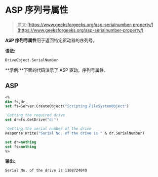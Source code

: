 # ASP 序列号属性

> 原文:[https://www.geeksforgeeks.org/asp-serialnumber-property/](https://www.geeksforgeeks.org/asp-serialnumber-property/)

**ASP 序列号属性**用于返回特定驱动器的序列号。

**语法:**

```vb
DriveObject.SerialNumber
```

**示例:**下面的代码演示了 ASP 驱动。序列号属性。

## ASP

```vb
<%
dim fs,dr
set fs=Server.CreateObject("Scripting.FileSystemObject")

'Getting the required drive
set dr=fs.GetDrive("d:")

'Getting the serial number of the drive
Response.Write("Serial No. of the drive is " & dr.SerialNumber)

set dr=nothing
set fs=nothing
%>
```

**输出:**

```vb
Serial No. of the drive is 1108724040
```